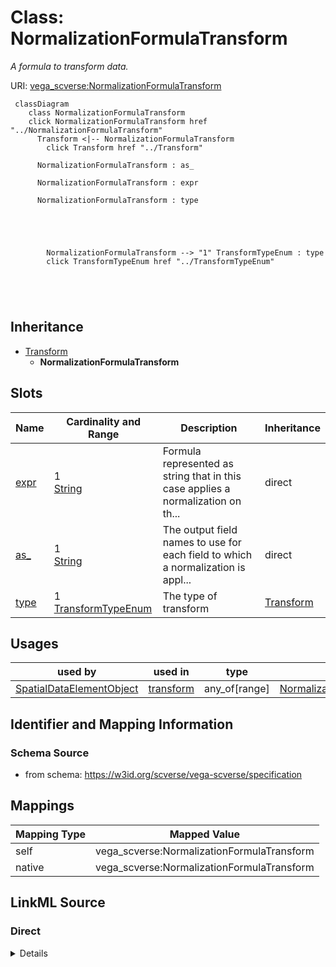 

# Class: NormalizationFormulaTransform 


_A formula to transform data._





URI: [vega_scverse:NormalizationFormulaTransform](https://w3id.org/scverse/vega-scverse/NormalizationFormulaTransform)






```mermaid
 classDiagram
    class NormalizationFormulaTransform
    click NormalizationFormulaTransform href "../NormalizationFormulaTransform"
      Transform <|-- NormalizationFormulaTransform
        click Transform href "../Transform"
      
      NormalizationFormulaTransform : as_
        
      NormalizationFormulaTransform : expr
        
      NormalizationFormulaTransform : type
        
          
    
        
        
        NormalizationFormulaTransform --> "1" TransformTypeEnum : type
        click TransformTypeEnum href "../TransformTypeEnum"
    

        
      
```





## Inheritance
* [Transform](Transform.md)
    * **NormalizationFormulaTransform**



## Slots

| Name | Cardinality and Range | Description | Inheritance |
| ---  | --- | --- | --- |
| [expr](expr.md) | 1 <br/> [String](String.md) | Formula represented as string that in this case applies a normalization on th... | direct |
| [as_](as_.md) | 1 <br/> [String](String.md) | The output field names to use for each field to which a normalization is appl... | direct |
| [type](type.md) | 1 <br/> [TransformTypeEnum](TransformTypeEnum.md) | The type of transform | [Transform](Transform.md) |





## Usages

| used by | used in | type | used |
| ---  | --- | --- | --- |
| [SpatialDataElementObject](SpatialDataElementObject.md) | [transform](transform.md) | any_of[range] | [NormalizationFormulaTransform](NormalizationFormulaTransform.md) |






## Identifier and Mapping Information







### Schema Source


* from schema: https://w3id.org/scverse/vega-scverse/specification




## Mappings

| Mapping Type | Mapped Value |
| ---  | ---  |
| self | vega_scverse:NormalizationFormulaTransform |
| native | vega_scverse:NormalizationFormulaTransform |







## LinkML Source

<!-- TODO: investigate https://stackoverflow.com/questions/37606292/how-to-create-tabbed-code-blocks-in-mkdocs-or-sphinx -->

### Direct

<details>
```yaml
name: NormalizationFormulaTransform
description: A formula to transform data.
from_schema: https://w3id.org/scverse/vega-scverse/specification
rank: 1000
is_a: Transform
slot_usage:
  type:
    name: type
    ifabsent: string(formula)
    equals_string: formula
attributes:
  expr:
    name: expr
    description: "Formula represented as string that in this case applies a normalization\
      \ on the data. The column or field of \ndata that is normalized is indicated\
      \ as 'datum.<name_of_column>'."
    from_schema: https://w3id.org/scverse/vega-scverse/data
    domain_of:
    - FilterTransform
    - FilterChannelTransform
    - NormalizationFormulaTransform
    required: true
    pattern: (?:clamp\(\s*)?\(\s*datum\.\w+\s*[-+*/]\s*[\d.]+\s*\)\s*[-+*/]\s*\(\s*[\d.]+\s*[-+*/]\s*[\d.]+\s*\)(?:\s*,\s*[\d.]+\s*,\s*[\d.]+\s*\))?
  as_:
    name: as_
    description: The output field names to use for each field to which a normalization
      is applied.
    from_schema: https://w3id.org/scverse/vega-scverse/data
    domain_of:
    - AggregateTransform
    - SpreadTransform
    - NormalizationFormulaTransform
    range: string
    required: true

```
</details>

### Induced

<details>
```yaml
name: NormalizationFormulaTransform
description: A formula to transform data.
from_schema: https://w3id.org/scverse/vega-scverse/specification
rank: 1000
is_a: Transform
slot_usage:
  type:
    name: type
    ifabsent: string(formula)
    equals_string: formula
attributes:
  expr:
    name: expr
    description: "Formula represented as string that in this case applies a normalization\
      \ on the data. The column or field of \ndata that is normalized is indicated\
      \ as 'datum.<name_of_column>'."
    from_schema: https://w3id.org/scverse/vega-scverse/data
    alias: expr
    owner: NormalizationFormulaTransform
    domain_of:
    - FilterTransform
    - FilterChannelTransform
    - NormalizationFormulaTransform
    range: string
    required: true
    pattern: (?:clamp\(\s*)?\(\s*datum\.\w+\s*[-+*/]\s*[\d.]+\s*\)\s*[-+*/]\s*\(\s*[\d.]+\s*[-+*/]\s*[\d.]+\s*\)(?:\s*,\s*[\d.]+\s*,\s*[\d.]+\s*\))?
  as_:
    name: as_
    description: The output field names to use for each field to which a normalization
      is applied.
    from_schema: https://w3id.org/scverse/vega-scverse/data
    alias: as_
    owner: NormalizationFormulaTransform
    domain_of:
    - AggregateTransform
    - SpreadTransform
    - NormalizationFormulaTransform
    range: string
    required: true
  type:
    name: type
    description: The type of transform.
    from_schema: https://w3id.org/scverse/vega-scverse/data
    rank: 1000
    ifabsent: string(formula)
    alias: type
    owner: NormalizationFormulaTransform
    domain_of:
    - Transform
    - Format
    - Scale
    - Legend
    - Mark
    - TextMark
    - GroupMark
    range: TransformTypeEnum
    required: true
    equals_string: formula

```
</details>